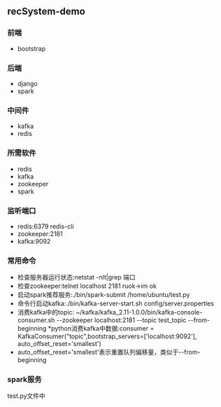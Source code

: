 ## recSystem-demo

### 前端
* bootstrap

### 后端
* django
* spark

### 中间件
* kafka
* redis

### 所需软件
* redis
* kafka
* zookeeper
* spark

### 监听端口
* redis:6379 redis-cli
* zookeeper:2181
* kafka:9092

### 常用命令
* 检查服务器运行状态:netstat -nlt|grep 端口
* 检查zookeeper:telnet localhost 2181 ruok->im ok
* 启动spark推荐服务:./bin/spark-submit /home/ubuntu/test.py
* 命令行启动kafka:./bin/kafka-server-start.sh config/server.properties
* 消费kafka中的topic: ~/kafka/kafka_2.11-1.0.0/bin/kafka-console-consumer.sh --zookeeper localhost:2181 --topic test_topic --from-beginning
*python消费kafka中数据:consumer = KafkaConsumer("topic",bootstrap_servers=['localhost:9092'], auto_offset_reset='smallest')
* auto_offset_reset='smallest'表示重置队列偏移量，类似于--from-beginning

### spark服务
test.py文件中
